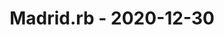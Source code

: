 ---
layout: post
title: Madrid.rb - 2020-12-30
datetime: '2020-12-30 19:30:00 +0100'
name: Madrid.rb
external_url: https://www.madridrb.com/events/terracismo-virtual-646
online_event: false
year_month: 2020-12
---